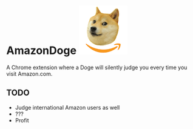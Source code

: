 # AmazonDoge ![image info](./images/icon128.png)
A Chrome extension where a Doge will silently judge you every time you visit Amazon.com.

## TODO
* Judge international Amazon users as well
* ???
* Profit


